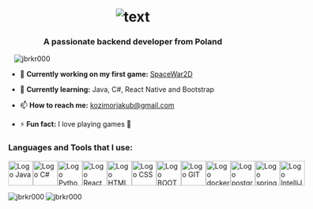 <h1 align="center">
  <img src="https://github.com/JBRKR000/JBRKR000/assets/119077506/946028c6-65f1-4ad7-9c86-a11eec7f1bdd" alt="text"/>
</h1>
<h3 align="center">A passionate backend developer from Poland</h3>

<p align="left">  &nbsp;&nbsp; <img src="https://komarev.com/ghpvc/?username=jbrkr000&label=Profile%20views&color=ff0000&style=flat" alt="jbrkr000" /> </p>

- 🔭 **Currently working on my first game:** [SpaceWar2D](https://github.com/JBRKR000/SpaceWar2D)

- 🌱 **Currently learning:** Java, C#, React Native and Bootstrap

- 📫 **How to reach me:** kozimorjakub@gmail.com

- ⚡ **Fun fact:** I love playing games 🤪

<p align="left">
</p>

<h3 align="left">Languages and Tools that I use:</h3> 
<div style="display: flex; align-items: center;">
<img src="https://cdn.jsdelivr.net/gh/devicons/devicon@latest/icons/java/java-original-wordmark.svg" alt="Logo Java" width="50" height="50">
<img src="https://cdn.jsdelivr.net/gh/devicons/devicon@latest/icons/csharp/csharp-original.svg" alt="Logo C#" width="50" height="50">
<img src="https://cdn.jsdelivr.net/gh/devicons/devicon@latest/icons/python/python-plain-wordmark.svg" alt="Logo Python" width="50" height="50">
<img src="https://cdn.jsdelivr.net/gh/devicons/devicon@latest/icons/react/react-original-wordmark.svg" alt="Logo React" width="50" height="50">
<img src="https://cdn.jsdelivr.net/gh/devicons/devicon@latest/icons/html5/html5-plain-wordmark.svg" alt="Logo HTML" width="50" height="50">
<img src="https://cdn.jsdelivr.net/gh/devicons/devicon@latest/icons/css3/css3-plain-wordmark.svg" alt="Logo CSS" width="50" height="50">
<img src="https://cdn.jsdelivr.net/gh/devicons/devicon@latest/icons/bootstrap/bootstrap-original-wordmark.svg" alt="Logo BOOTSTRAP" width="50" height="50">
<img src="https://cdn.jsdelivr.net/gh/devicons/devicon@latest/icons/git/git-original.svg" alt="Logo GIT" width="50" height="50">
<img src="https://cdn.jsdelivr.net/gh/devicons/devicon@latest/icons/docker/docker-plain-wordmark.svg" alt="Logo docker" width="50" height="50">
<img src="https://cdn.jsdelivr.net/gh/devicons/devicon@latest/icons/postgresql/postgresql-plain-wordmark.svg" alt="Logo postgresql" width="50" height="50">
<img src="https://cdn.jsdelivr.net/gh/devicons/devicon@latest/icons/spring/spring-original-wordmark.svg" alt="Logo spring" width="50" height="50">
<img src="https://cdn.jsdelivr.net/gh/devicons/devicon@latest/icons/intellij/intellij-original.svg" alt="Logo IntelliJ" width="50" height="50"> 
<br></br>
</div>
    
<p><img align="left" src="https://github-readme-stats.vercel.app/api/top-langs?username=jbrkr000&show_icons=true&locale=en&layout=compact&bg_color=000000&text_color=ffffff" alt="jbrkr000" /></p>
<p><img align="left" src="https://github-readme-stats.vercel.app/api?username=jbrkr000&show_icons=true&locale=en&bg_color=000000&text_color=ffffff" alt="jbrkr000" /></p>








